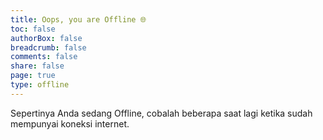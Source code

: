 ```yaml
---
title: Oops, you are Offline 🌐
toc: false
authorBox: false
breadcrumb: false
comments: false
share: false
page: true
type: offline
---
```


Sepertinya Anda sedang Offline, cobalah beberapa saat lagi ketika sudah mempunyai koneksi internet.